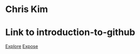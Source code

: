 # Chris Kim #

# Link to introduction-to-github
[Explore](https://shkimsito.github.io/sp23-cse110-lab5/explore.html)
[Expose](https://shkimsito.github.io/sp23-cse110-lab5/expose.html)
